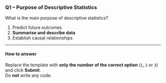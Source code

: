 ### Q1 – Purpose of Descriptive Statistics

What is the main purpose of descriptive statistics?

1. Predict future outcomes  
2. **Summarise and describe data**  
3. Establish causal relationships

---

#### How to answer  
Replace the template with **only the number of the correct option** (`1`, `2` or `3`)
and click **Submit**.  
Do **not** write any code.
